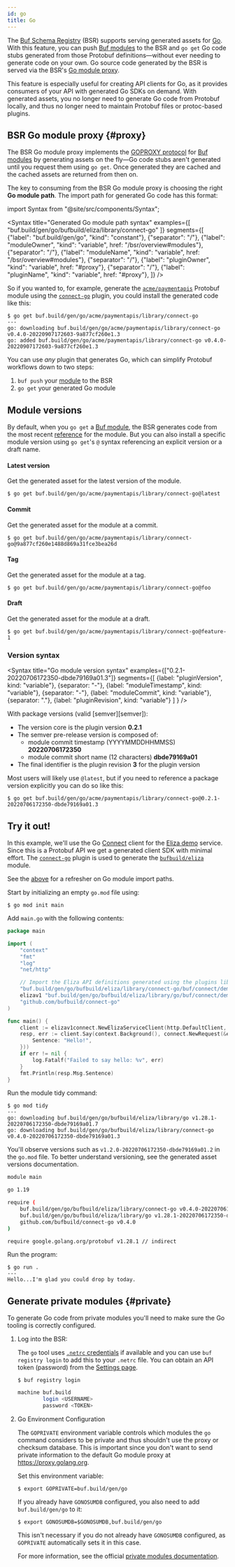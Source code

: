 ```yaml
---
id: go
title: Go
---
```


The [Buf Schema Registry](../../bsr/overview.md) (BSR) supports serving generated assets for [Go].
With this feature, you can push [Buf modules][modules] to the BSR and `go get` Go code stubs generated
from those Protobuf definitions&mdash;without ever needing to generate code on your own. Go source code
generated by the BSR is served via the BSR's [Go module proxy](#proxy).

This feature is especially useful for creating API clients for Go, as it provides consumers of your
API with generated Go SDKs on demand. With generated assets, you no longer need to generate Go code
from Protobuf locally, and thus no longer need to maintain Protobuf files or protoc-based plugins.

## BSR Go module proxy {#proxy}

The BSR Go module proxy implements the [GOPROXY protocol][goproxy] for [Buf modules][modules] by
generating assets on the fly&mdash;Go code stubs aren't generated until you request them using
`go get`. Once generated they are cached and the cached assets are returned from then on.

The key to consuming from the BSR Go module proxy is choosing the right **Go module path**. The
import path for generated Go code has this format:

import Syntax from "@site/src/components/Syntax";

<Syntax
    title="Generated Go module path syntax"
    examples={[
        "buf.build/gen/go/bufbuild/eliza/library/connect-go"
    ]}
    segments={[
        {"label": "buf.build/gen/go", "kind": "constant"},
        {"separator": "/"},
        {"label": "moduleOwner", "kind": "variable", href: "/bsr/overview#modules"},
        {"separator": "/"},
        {"label": "moduleName", "kind": "variable", href: "/bsr/overview#modules"},
        {"separator": "/"},
        {"label": "pluginOwner", "kind": "variable", href: "#proxy"},
        {"separator": "/"},
        {"label": "pluginName", "kind": "variable", href: "#proxy"},
    ]}
/>

So if you wanted to, for example, generate the [`acme/paymentapis`][api] Protobuf module using the
[`connect-go`][connect-go] plugin, you could install the generated code like this:

```terminal
$ go get buf.build/gen/go/acme/paymentapis/library/connect-go
---
go: downloading buf.build/gen/go/acme/paymentapis/library/connect-go v0.4.0-20220907172603-9a877cf260e1.3
go: added buf.build/gen/go/acme/paymentapis/library/connect-go v0.4.0-20220907172603-9a877cf260e1.3
```

You can use _any_ plugin that generates Go, which can simplify Protobuf workflows down to two
steps:

1. `buf push` your [module][modules] to the BSR
1. `go get` your generated Go module

## Module versions

By default, when you `go get` a [Buf module][modules], the BSR generates code from the most recent [reference](../overview.md#referencing-a-module) for the module. But you can also install a specific module version using `go get`'s `@` syntax referencing an explicit version or a draft name.

#### Latest version

Get the generated asset for the latest version of the module.

```terminal
$ go get buf.build/gen/go/acme/paymentapis/library/connect-go@latest
```

#### Commit

Get the generated asset for the module at a commit.

```terminal
$ go get buf.build/gen/go/acme/paymentapis/library/connect-go@9a877cf260e1488d869a31fce3bea26d
```

#### Tag 

Get the generated asset for the module at a tag.

```terminal
$ go get buf.build/gen/go/acme/paymentapis/library/connect-go@foo
```

#### Draft 

Get the generated asset for the module at a draft.

```terminal
$ go get buf.build/gen/go/acme/paymentapis/library/connect-go@feature-1
```

### Version syntax

<Syntax
  title="Go module version syntax"
  examples={["0.2.1-20220706172350-dbde79169a01.3"]}
  segments={[
    {label: "pluginVersion", kind: "variable"},
    {separator: "-"},
    {label: "moduleTimestamp", kind: "variable"},
    {separator: "-"},
    {label: "moduleCommit", kind: "variable"},
    {separator: "."},
    {label: "pluginRevision", kind: "variable"}
  ]
} />

With package versions (valid [semver][semver]):

* The version core is the plugin version **0.2.1**
* The semver pre-release version is composed of: 
  * module commit timestamp (YYYYMMDDHHMMSS) **20220706172350**
  * module commit short name (12 characters) **dbde79169a01**
* The final identifier is the plugin revision **3** for the plugin version

Most users will likely use `@latest`, but if you need to reference a package version explicitly you can do so like this:

```terminal
$ go get buf.build/gen/go/acme/paymentapis/library/connect-go@0.2.1-20220706172350-dbde79169a01.3
```

## Try it out!

In this example, we'll use the Go [Connect][connect] client for the [Eliza demo][connect-demo] service. Since
this is a Protobuf API we get a generated client SDK with minimal effort. The
[`connect-go`][connect-go] plugin is used to generate the [`bufbuild/eliza`][eliza-module] module.

See the [above](#proxy) for a refresher on Go module import paths.

Start by initializing an empty `go.mod` file using:

```terminal
$ go mod init main
```

Add `main.go` with the following contents:

```go {10,11}
package main

import (
    "context"
    "fmt"
    "log"
    "net/http"

    // Import the Eliza API definitions generated using the plugins library/go and library/connect-go.
    "buf.build/gen/go/bufbuild/eliza/library/connect-go/buf/connect/demo/eliza/v1/elizav1connect"
    elizav1 "buf.build/gen/go/bufbuild/eliza/library/go/buf/connect/demo/eliza/v1"
    "github.com/bufbuild/connect-go"
)

func main() {
    client := elizav1connect.NewElizaServiceClient(http.DefaultClient, "https://demo.connect.build")
    resp, err := client.Say(context.Background(), connect.NewRequest(&elizav1.SayRequest{
        Sentence: "Hello!",
    }))
    if err != nil {
        log.Fatalf("Failed to say hello: %v", err)
    }
    fmt.Println(resp.Msg.Sentence)
}
```

Run the module tidy command:

```terminal
$ go mod tidy
---
go: downloading buf.build/gen/go/bufbuild/eliza/library/go v1.28.1-20220706172350-dbde79169a01.7
go: downloading buf.build/gen/go/bufbuild/eliza/library/connect-go v0.4.0-20220706172350-dbde79169a01.3
```

You'll observe versions such as `v1.2.0-20220706172350-dbde79169a01.2` in the `go.mod` file. To
better understand versioning, see the generated asset versions documentation.

```sh title="go.mod"
module main

go 1.19

require (
    buf.build/gen/go/bufbuild/eliza/library/connect-go v0.4.0-20220706172350-dbde79169a01.3
    buf.build/gen/go/bufbuild/eliza/library/go v1.28.1-20220706172350-dbde79169a01.7
    github.com/bufbuild/connect-go v0.4.0
)

require google.golang.org/protobuf v1.28.1 // indirect

```

Run the program:

```terminal
$ go run .
---
Hello...I'm glad you could drop by today.
```

## Generate private modules {#private}

To generate Go code from private modules you'll need to make sure the Go tooling is correctly configured.

1. Log into the BSR:

    The `go` tool uses [`.netrc` credentials][netrc] if available and you can use `buf registry login` to add this to your `.netrc` file.
    You can obtain an API token (password) from the [Settings page][settings].

    ```terminal
    $ buf registry login
    ```

    ```sh title="~/.netrc"
    machine buf.build
            login <USERNAME>
            password <TOKEN>
    ```

2. Go Environment Configuration

    The `GOPRIVATE` environment variable controls which modules the `go` command considers to be
    private and thus shouldn't use the proxy or checksum database. This is important since you don't
    want to send private information to the default Go module proxy at https://proxy.golang.org.

    Set this environment variable:

    ```terminal
    $ export GOPRIVATE=buf.build/gen/go
    ```

    If you already have `GONOSUMDB` configured, you also need to add `buf.build/gen/go` to it:

    ```terminal
    $ export GONOSUMDB=$GONOSUMDB,buf.build/gen/go
    ```

   This isn't necessary if you do not already have `GONOSUMDB` configured, as `GOPRIVATE`
     automatically sets it in this case.

   For more information, see the official [private modules documentation][private].

[api]: https://buf.build/acme/paymentapis
[go]: https://golang.org
[eliza-module]: https://buf.build/bufbuild/eliza/
[connect]: https://connect.build
[connect-demo]: https://github.com/bufbuild/connect-demo
[connect-go]: https://buf.build/library/connect-go
[goproxy]: https://golang.org/ref/mod#goproxy-protocol
[modules]: ../overview.md#modules
[netrc]: https://golang.org/ref/mod#private-module-proxy-auth
[private]: https://golang.org/ref/mod#private-modules
[settings]: https://buf.build/settings/user
